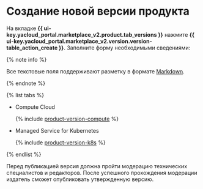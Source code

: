 # Создание новой версии продукта

На вкладке **{{ ui-key.yacloud_portal.marketplace_v2.product.tab_versions }}** нажмите **{{ ui-key.yacloud_portal.marketplace_v2.version.version-table_action_create }}**. Заполните форму необходимыми сведениями:

{% note info %}

Все текстовые поля поддерживают разметку в формате [Markdown](https://ydocs.tech/ru/).

{% endnote %}

{% list tabs %}

- Compute Cloud

  {% include [product-version-compute](../../_includes/marketplace/product-version-compute.md) %}

- Managed Service for Kubernetes

  {% include [product-version-k8s](../../_includes/marketplace/product-version-k8s.md) %}

{% endlist %}

Перед публикацией версия должна пройти модерацию технических специалистов и редакторов. После успешного прохождения модерации издатель сможет опубликовать утвержденную версию.
